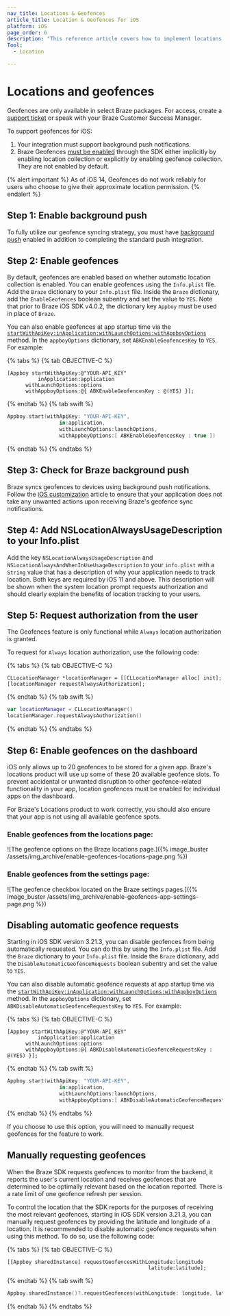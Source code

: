 ```yaml
---
nav_title: Locations & Geofences
article_title: Location & Geofences for iOS
platform: iOS
page_order: 6
description: "This reference article covers how to implement locations and geofences in your iOS application."
Tool:
  - Location

---
```


# Locations and geofences

Geofences are only available in select Braze packages. For access, create a [support ticket][support] or speak with your Braze Customer Success Manager.

To support geofences for iOS:

1. Your integration must support background push notifications.
2. Braze Geofences [must be enabled][1] through the SDK either implicitly by enabling location collection or explicitly by enabling geofence collection. They are not enabled by default.

{% alert important %}
As of iOS 14, Geofences do not work reliably for users who choose to give their approximate location permission.
{% endalert %}

## Step 1: Enable background push

To fully utilize our geofence syncing strategy, you must have [background push][6] enabled in addition to completing the standard push integration.

## Step 2: Enable geofences

By default, geofences are enabled based on whether automatic location collection is enabled. You can enable geofences using the `Info.plist` file. Add the `Braze` dictionary to your `Info.plist` file. Inside the `Braze` dictionary, add the `EnableGeofences` boolean subentry and set the value to `YES`. Note that prior to Braze iOS SDK v4.0.2, the dictionary key `Appboy` must be used in place of `Braze`.

You can also enable geofences at app startup time via the [`startWithApiKey:inApplication:withLaunchOptions:withAppboyOptions`][4] method. In the `appboyOptions` dictionary, set `ABKEnableGeofencesKey` to `YES`. For example:

{% tabs %}
{% tab OBJECTIVE-C %}

```objc
[Appboy startWithApiKey:@"YOUR-API_KEY"
          inApplication:application
      withLaunchOptions:options
      withAppboyOptions:@{ ABKEnableGeofencesKey : @(YES) }];
```

{% endtab %}
{% tab swift %}

```swift
Appboy.start(withApiKey: "YOUR-API-KEY",
                 in:application,
                 withLaunchOptions:launchOptions,
                 withAppboyOptions:[ ABKEnableGeofencesKey : true ])
```

{% endtab %}
{% endtabs %}

## Step 3: Check for Braze background push

Braze syncs geofences to devices using background push notifications. Follow the [iOS customization][7] article to ensure that your application does not take any unwanted actions upon receiving Braze's geofence sync notifications.

## Step 4: Add NSLocationAlwaysUsageDescription to your Info.plist

Add the key `NSLocationAlwaysUsageDescription` and `NSLocationAlwaysAndWhenInUseUsageDescription` to your `info.plist` with a `String` value that has a description of why your application needs to track location. Both keys are required by iOS 11 and above.
This description will be shown when the system location prompt requests authorization and should clearly explain the benefits of location tracking to your users.

## Step 5: Request authorization from the user

The Geofences feature is only functional while `Always` location authorization is granted.

To request for `Always` location authorization, use the following code:

{% tabs %}
{% tab OBJECTIVE-C %}

```objc
CLLocationManager *locationManager = [[CLLocationManager alloc] init];
[locationManager requestAlwaysAuthorization];
```

{% endtab %}
{% tab swift %}

```swift
var locationManager = CLLocationManager()
locationManager.requestAlwaysAuthorization()
```

{% endtab %}
{% endtabs %}

## Step 6: Enable geofences on the dashboard

iOS only allows up to 20 geofences to be stored for a given app. Braze's locations product will use up some of these 20 available geofence slots. To prevent accidental or unwanted disruption to other geofence-related functionality in your app, location geofences must be enabled for individual apps on the dashboard.

For Braze's Locations product to work correctly, you should also ensure that your app is not using all available geofence spots.

### Enable geofences from the locations page:

![The geofence options on the Braze locations page.]({% image_buster /assets/img_archive/enable-geofences-locations-page.png %})

### Enable geofences from the settings page:

![The geofence checkbox located on the Braze settings pages.]({% image_buster /assets/img_archive/enable-geofences-app-settings-page.png %})

## Disabling automatic geofence requests

Starting in iOS SDK version 3.21.3, you can disable geofences from being automatically requested. You can do this by using the `Info.plist` file. Add the `Braze` dictionary to your `Info.plist` file. Inside the `Braze` dictionary, add the `DisableAutomaticGeofenceRequests` boolean subentry and set the value to `YES`.

You can also disable automatic geofence requests at app startup time via the [`startWithApiKey:inApplication:withLaunchOptions:withAppboyOptions`][4] method. In the `appboyOptions` dictionary, set `ABKDisableAutomaticGeofenceRequestsKey` to `YES`. For example:

{% tabs %}
{% tab OBJECTIVE-C %}

```objc
[Appboy startWithApiKey:@"YOUR-API_KEY"
          inApplication:application
      withLaunchOptions:options
      withAppboyOptions:@{ ABKDisableAutomaticGeofenceRequestsKey : @(YES) }];
```

{% endtab %}
{% tab swift %}

```swift
Appboy.start(withApiKey: "YOUR-API-KEY",
                 in:application,
                 withLaunchOptions:launchOptions,
                 withAppboyOptions:[ ABKDisableAutomaticGeofenceRequestsKey : true ])
```

{% endtab %}
{% endtabs %}

If you choose to use this option, you will need to manually request geofences for the feature to work.

## Manually requesting geofences

When the Braze SDK requests geofences to monitor from the backend, it reports the user's current location and receives geofences that are determined to be optimally relevant based on the location reported. There is a rate limit of one geofence refresh per session.

To control the location that the SDK reports for the purposes of receiving the most relevant geofences, starting in iOS SDK version 3.21.3, you can manually request geofences by providing the latitude and longitude of a location. It is recommended to disable automatic geofence requests when using this method. To do so, use the following code:

{% tabs %}
{% tab OBJECTIVE-C %}

```objc
[[Appboy sharedInstance] requestGeofencesWithLongitude:longitude
                                              latitude:latitude];
```

{% endtab %}
{% tab swift %}

```swift
Appboy.sharedInstance()?.requestGeofences(withLongitude: longitude, latitude: latitude)
```

{% endtab %}
{% endtabs %}

[1]: {{site.baseurl}}/developer_guide/platform_integration_guides/ios/analytics/location_tracking/#enabling-automatic-location-tracking
[4]: https://appboy.github.io/appboy-ios-sdk/docs/interface_appboy.html#aa9f1bd9e4a5c082133dd9cc344108b24
[6]: {{site.baseurl}}/developer_guide/platform_integration_guides/ios/push_notifications/silent_push_notifications/#use-silent-remote-notifications-to-trigger-background-work
[7]: {{site.baseurl}}/developer_guide/platform_integration_guides/ios/push_notifications/customization/#ignoring-brazes-internal-push-notifications
[support]: {{site.baseurl}}/braze_support/

